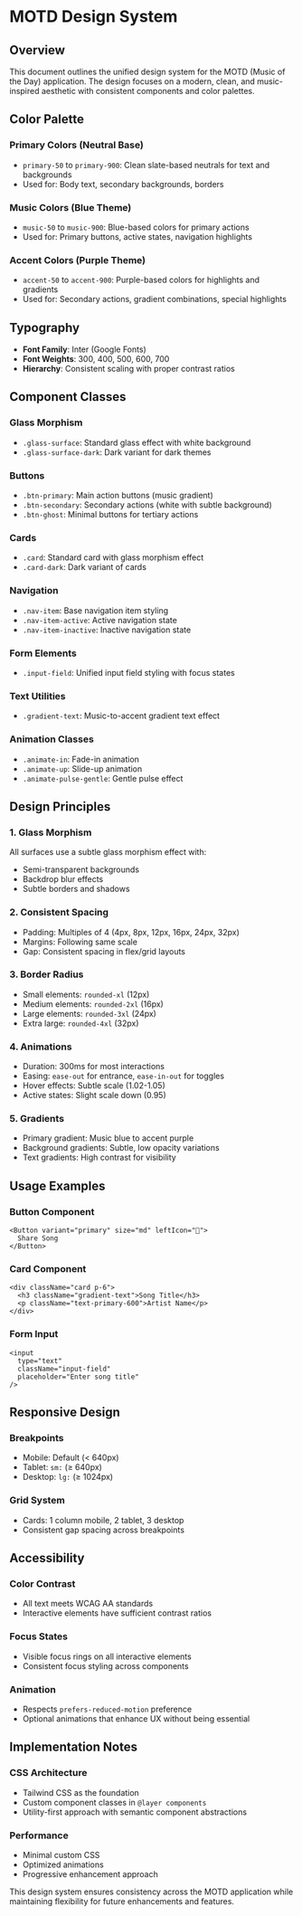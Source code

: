 # MOTD Design System

## Overview
This document outlines the unified design system for the MOTD (Music of the Day) application. The design focuses on a modern, clean, and music-inspired aesthetic with consistent components and color palettes.

## Color Palette

### Primary Colors (Neutral Base)
- `primary-50` to `primary-900`: Clean slate-based neutrals for text and backgrounds
- Used for: Body text, secondary backgrounds, borders

### Music Colors (Blue Theme)
- `music-50` to `music-900`: Blue-based colors for primary actions
- Used for: Primary buttons, active states, navigation highlights

### Accent Colors (Purple Theme)
- `accent-50` to `accent-900`: Purple-based colors for highlights and gradients
- Used for: Secondary actions, gradient combinations, special highlights

## Typography
- **Font Family**: Inter (Google Fonts)
- **Font Weights**: 300, 400, 500, 600, 700
- **Hierarchy**: Consistent scaling with proper contrast ratios

## Component Classes

### Glass Morphism
- `.glass-surface`: Standard glass effect with white background
- `.glass-surface-dark`: Dark variant for dark themes

### Buttons
- `.btn-primary`: Main action buttons (music gradient)
- `.btn-secondary`: Secondary actions (white with subtle background)
- `.btn-ghost`: Minimal buttons for tertiary actions

### Cards
- `.card`: Standard card with glass morphism effect
- `.card-dark`: Dark variant of cards

### Navigation
- `.nav-item`: Base navigation item styling
- `.nav-item-active`: Active navigation state
- `.nav-item-inactive`: Inactive navigation state

### Form Elements
- `.input-field`: Unified input field styling with focus states

### Text Utilities
- `.gradient-text`: Music-to-accent gradient text effect

### Animation Classes
- `.animate-in`: Fade-in animation
- `.animate-up`: Slide-up animation
- `.animate-pulse-gentle`: Gentle pulse effect

## Design Principles

### 1. Glass Morphism
All surfaces use a subtle glass morphism effect with:
- Semi-transparent backgrounds
- Backdrop blur effects
- Subtle borders and shadows

### 2. Consistent Spacing
- Padding: Multiples of 4 (4px, 8px, 12px, 16px, 24px, 32px)
- Margins: Following same scale
- Gap: Consistent spacing in flex/grid layouts

### 3. Border Radius
- Small elements: `rounded-xl` (12px)
- Medium elements: `rounded-2xl` (16px)
- Large elements: `rounded-3xl` (24px)
- Extra large: `rounded-4xl` (32px)

### 4. Animations
- Duration: 300ms for most interactions
- Easing: `ease-out` for entrance, `ease-in-out` for toggles
- Hover effects: Subtle scale (1.02-1.05)
- Active states: Slight scale down (0.95)

### 5. Gradients
- Primary gradient: Music blue to accent purple
- Background gradients: Subtle, low opacity variations
- Text gradients: High contrast for visibility

## Usage Examples

### Button Component
```tsx
<Button variant="primary" size="md" leftIcon="🎵">
  Share Song
</Button>
```

### Card Component
```tsx
<div className="card p-6">
  <h3 className="gradient-text">Song Title</h3>
  <p className="text-primary-600">Artist Name</p>
</div>
```

### Form Input
```tsx
<input 
  type="text" 
  className="input-field" 
  placeholder="Enter song title"
/>
```

## Responsive Design

### Breakpoints
- Mobile: Default (< 640px)
- Tablet: `sm:` (≥ 640px)
- Desktop: `lg:` (≥ 1024px)

### Grid System
- Cards: 1 column mobile, 2 tablet, 3 desktop
- Consistent gap spacing across breakpoints

## Accessibility

### Color Contrast
- All text meets WCAG AA standards
- Interactive elements have sufficient contrast ratios

### Focus States
- Visible focus rings on all interactive elements
- Consistent focus styling across components

### Animation
- Respects `prefers-reduced-motion` preference
- Optional animations that enhance UX without being essential

## Implementation Notes

### CSS Architecture
- Tailwind CSS as the foundation
- Custom component classes in `@layer components`
- Utility-first approach with semantic component abstractions

### Performance
- Minimal custom CSS
- Optimized animations
- Progressive enhancement approach

This design system ensures consistency across the MOTD application while maintaining flexibility for future enhancements and features.
